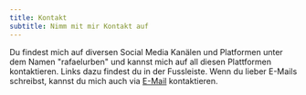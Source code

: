 ```yaml
---
title: Kontakt
subtitle: Nimm mit mir Kontakt auf
---
```


Du findest mich auf diversen Social Media Kanälen und Platformen unter dem Namen "rafaelurben" und kannst mich auf all diesen Plattformen kontaktieren. Links dazu findest du in der Fussleiste. Wenn du lieber E-Mails schreibst, kannst du mich auch via [E-Mail](https://go.rafaelurben.ch/mail) kontaktieren.
